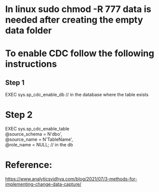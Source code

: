 # In linux sudo chmod -R 777 data is needed after creating the empty data folder

# To enable CDC follow the following instructions
## Step 1 
EXEC sys.sp_cdc_enable_db // in the database where the table exists
# Step 2 
EXEC sys.sp_cdc_enable_table   
@source_schema = N'dbo',  
@source_name   = N'TableName',  
@role_name     = NULL;
  // in the db
# Reference: 
https://www.analyticsvidhya.com/blog/2021/07/3-methods-for-implementing-change-data-capture/